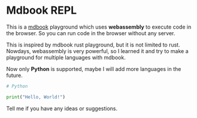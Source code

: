# Mdbook REPL

This is a [mdbook](https://rust-lang.github.io/mdBook) playground which uses **webassembly** to execute code in the browser. So you can run code in the browser without any server.

This is inspired by mdbook rust playground, but it is not limited to rust. Nowdays, webassembly is very powerful, so I learned it and try to make a playground for multiple languages with mdbook.

Now only **Python** is supported, maybe I will add more languages in the future.

```python
# Python

print("Hello, World!")
```

Tell me if you have any ideas or suggestions.
